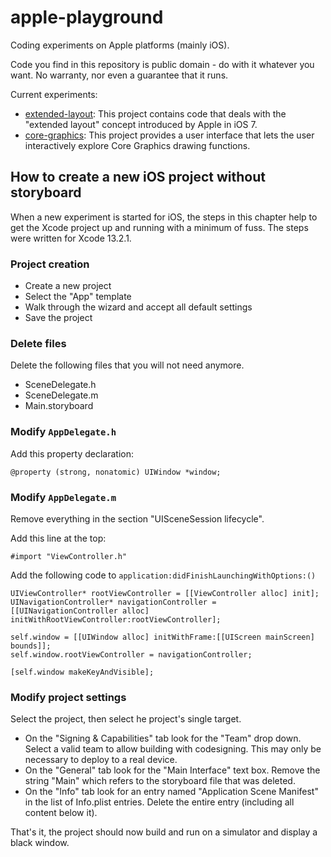 # apple-playground

Coding experiments on Apple platforms (mainly iOS).

Code you find in this repository is public domain - do with it whatever you want. No warranty, nor even a guarantee that it runs.

Current experiments:

* [extended-layout](extended-layout/README.md): This project contains code that deals with the "extended layout" concept introduced by Apple in iOS 7.
* [core-graphics](core-graphics/README.md): This project provides a user interface that lets the user interactively explore Core Graphics drawing functions.


## How to create a new iOS project without storyboard

When a new experiment is started for iOS, the steps in this chapter help to get the Xcode project up and running with a minimum of fuss. The steps were written for Xcode 13.2.1.

### Project creation

- Create a new project
- Select the "App" template
- Walk through the wizard and accept all default settings
- Save the project


### Delete files

Delete the following files that you will not need anymore.

- SceneDelegate.h
- SceneDelegate.m
- Main.storyboard

### Modify `AppDelegate.h`

Add this property declaration:

    @property (strong, nonatomic) UIWindow *window;

### Modify `AppDelegate.m`

Remove everything in the section "UISceneSession lifecycle".

Add this line at the top:

    #import "ViewController.h"

Add the following code to `application:didFinishLaunchingWithOptions:()`

```
UIViewController* rootViewController = [[ViewController alloc] init];
UINavigationController* navigationController = [[UINavigationController alloc] initWithRootViewController:rootViewController];

self.window = [[UIWindow alloc] initWithFrame:[[UIScreen mainScreen] bounds]];
self.window.rootViewController = navigationController;

[self.window makeKeyAndVisible];
```

### Modify project settings

Select the project, then select he project's single target.

- On the "Signing & Capabilities" tab look for the "Team" drop down. Select a valid team to allow building with codesigning. This may only be necessary to deploy to a real device.
- On the "General" tab look for the "Main Interface" text box. Remove the string "Main" which refers to the storyboard file that was deleted.
- On the "Info" tab look for an entry named "Application Scene Manifest" in the list of Info.plist entries. Delete the entire entry (including all content below it).

That's it, the project should now build and run on a simulator and display a black window.